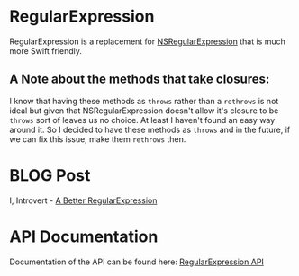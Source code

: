 # RegularExpression

RegularExpression is a replacement for
[NSRegularExpression](https://developer.apple.com/documentation/foundation/nsregularexpression) that is much more Swift friendly.

## A Note about the methods that take closures:
I know that having these methods as `throws` rather than a `rethrows` is not ideal but given that NSRegularExpression doesn't allow
it's closure to be `throws` sort of leaves us no choice. At least I haven't found an easy way around it. So I decided to have 
these methods as `throws` and in the future, if we can fix this issue, make them `rethrows` then.

# BLOG Post
I, Introvert - [A Better RegularExpression](https://blog.projectgalen.com/2021/02/12/a-better-regularexpression/)

# API Documentation
Documentation of the API can be found here: [RegularExpression API](http://galenrhodes.com/RegularExpression/)
